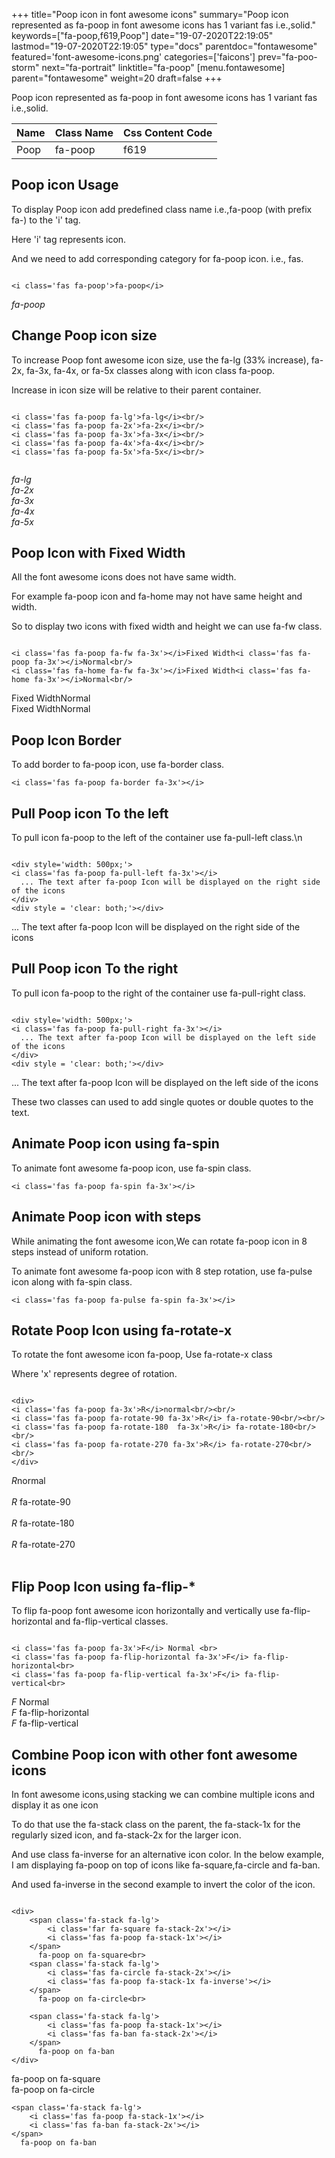 +++
title="Poop icon in font awesome icons"
summary="Poop icon represented as fa-poop in font awesome icons has 1 variant fas i.e.,solid."
keywords=["fa-poop,f619,Poop"]
date="19-07-2020T22:19:05"
lastmod="19-07-2020T22:19:05"
type="docs"
parentdoc="fontawesome"
featured='font-awesome-icons.png'
categories=['faicons']
prev="fa-poo-storm"
next="fa-portrait"
linktitle="fa-poop"
[menu.fontawesome]
parent="fontawesome"
weight=20
draft=false
+++


Poop icon represented as fa-poop in font awesome icons has 1 variant fas i.e.,solid.

<div class='table-responsive'><table class='table'><thead><tr><th>Name</th><th>Class Name</th><th>Css Content Code</th></tr></thead><tbody><tr><td>Poop</td><td>fa-poop</td><td>f619</td></tr></tbody></table></div>



## Poop icon Usage

To display Poop icon add predefined class name i.e.,fa-poop (with prefix fa-) to the 'i' tag.

Here 'i' tag represents icon.

And we need to add corresponding category for fa-poop icon. i.e., fas.


```

<i class='fas fa-poop'>fa-poop</i>
```

<i class='fas fa-poop'>fa-poop</i>




## Change Poop icon size
To increase Poop font awesome icon size, use the fa-lg (33% increase), fa-2x, fa-3x, fa-4x, or fa-5x classes along with icon class fa-poop.

Increase in icon size will be relative to their parent container. 

```

<i class='fas fa-poop fa-lg'>fa-lg</i><br/>
<i class='fas fa-poop fa-2x'>fa-2x</i><br/>
<i class='fas fa-poop fa-3x'>fa-3x</i><br/>
<i class='fas fa-poop fa-4x'>fa-4x</i><br/>
<i class='fas fa-poop fa-5x'>fa-5x</i><br/>
            
```

<i class='fas fa-poop fa-lg'>fa-lg</i><br/>
<i class='fas fa-poop fa-2x'>fa-2x</i><br/>
<i class='fas fa-poop fa-3x'>fa-3x</i><br/>
<i class='fas fa-poop fa-4x'>fa-4x</i><br/>
<i class='fas fa-poop fa-5x'>fa-5x</i><br/>
            



## Poop Icon with Fixed Width 

All the font awesome icons does not have same width.

For example fa-poop icon and fa-home may not have same height and width.

So to display two icons with fixed width and height we can use fa-fw class.


```

<i class='fas fa-poop fa-fw fa-3x'></i>Fixed Width<i class='fas fa-poop fa-3x'></i>Normal<br/>
<i class='fas fa-home fa-fw fa-3x'></i>Fixed Width<i class='fas fa-home fa-3x'></i>Normal<br/>
```

<i class='fas fa-poop fa-fw fa-3x'></i>Fixed Width<i class='fas fa-poop fa-3x'></i>Normal<br/>
<i class='fas fa-home fa-fw fa-3x'></i>Fixed Width<i class='fas fa-home fa-3x'></i>Normal<br/>



## Poop Icon Border 

To add border to fa-poop icon, use fa-border class.


```
<i class='fas fa-poop fa-border fa-3x'></i>

```
<i class='fas fa-poop fa-border fa-3x'></i>





## Pull Poop icon To the left

To pull icon fa-poop to the left of the container use fa-pull-left class.\n

```

<div style='width: 500px;'>
<i class='fas fa-poop fa-pull-left fa-3x'></i>
  ... The text after fa-poop Icon will be displayed on the right side of the icons
</div>
<div style = 'clear: both;'></div>
```

<div style='width: 500px;'>
<i class='fas fa-poop fa-pull-left fa-3x'></i>
  ... The text after fa-poop Icon will be displayed on the right side of the icons
</div>
<div style = 'clear: both;'></div>




## Pull Poop icon To the right
To pull icon fa-poop to the right of the container use fa-pull-right class.

```

<div style='width: 500px;'>
<i class='fas fa-poop fa-pull-right fa-3x'></i>
  ... The text after fa-poop Icon will be displayed on the left side of the icons
</div>
<div style = 'clear: both;'></div>
```

<div style='width: 500px;'>
<i class='fas fa-poop fa-pull-right fa-3x'></i>
  ... The text after fa-poop Icon will be displayed on the left side of the icons
</div>
<div style = 'clear: both;'></div>

These two classes can used to add single quotes or double quotes to the text.


## Animate Poop icon using fa-spin
To animate font awesome fa-poop icon, use fa-spin class.

```
<i class='fas fa-poop fa-spin fa-3x'></i>
```
<i class='fas fa-poop fa-spin fa-3x'></i>




## Animate Poop icon with steps
While animating the font awesome icon,We can rotate fa-poop icon in 8 steps instead of uniform rotation.

To animate font awesome fa-poop icon with 8 step rotation, use fa-pulse icon along with fa-spin class.


```
<i class='fas fa-poop fa-pulse fa-spin fa-3x'></i>

```
<i class='fas fa-poop fa-pulse fa-spin fa-3x'></i>





## Rotate Poop Icon using fa-rotate-x
To rotate the font awesome icon fa-poop, Use fa-rotate-x class

Where 'x' represents degree of rotation.


```

<div>
<i class='fas fa-poop fa-3x'>R</i>normal<br/><br/>
<i class='fas fa-poop fa-rotate-90 fa-3x'>R</i> fa-rotate-90<br/><br/> 
<i class='fas fa-poop fa-rotate-180  fa-3x'>R</i> fa-rotate-180<br/><br/> 
<i class='fas fa-poop fa-rotate-270 fa-3x'>R</i> fa-rotate-270<br/><br/>
</div>
```

<div>
<i class='fas fa-poop fa-3x'>R</i>normal<br/><br/>
<i class='fas fa-poop fa-rotate-90 fa-3x'>R</i> fa-rotate-90<br/><br/> 
<i class='fas fa-poop fa-rotate-180  fa-3x'>R</i> fa-rotate-180<br/><br/> 
<i class='fas fa-poop fa-rotate-270 fa-3x'>R</i> fa-rotate-270<br/><br/>
</div>




## Flip Poop Icon using fa-flip-*
To flip fa-poop font awesome icon horizontally and vertically use fa-flip-horizontal and fa-flip-vertical classes. 

```

<i class='fas fa-poop fa-3x'>F</i> Normal <br>
<i class='fas fa-poop fa-flip-horizontal fa-3x'>F</i> fa-flip-horizontal<br>
<i class='fas fa-poop fa-flip-vertical fa-3x'>F</i> fa-flip-vertical<br>
```

<i class='fas fa-poop fa-3x'>F</i> Normal <br>
<i class='fas fa-poop fa-flip-horizontal fa-3x'>F</i> fa-flip-horizontal<br>
<i class='fas fa-poop fa-flip-vertical fa-3x'>F</i> fa-flip-vertical<br>




## Combine Poop icon with other font awesome icons
In font awesome icons,using stacking we can combine multiple icons and display it as one icon 

To do that use the fa-stack class on the parent, the fa-stack-1x for the regularly sized icon, and fa-stack-2x for the larger icon.

And use class fa-inverse for an alternative icon color. 
In the below example, I am displaying fa-poop on top of icons like fa-square,fa-circle and fa-ban.

And used fa-inverse in the second example to invert the color of the icon.

```

<div>
    <span class='fa-stack fa-lg'>
        <i class='far fa-square fa-stack-2x'></i>
        <i class='fas fa-poop fa-stack-1x'></i>
    </span>
      fa-poop on fa-square<br>
    <span class='fa-stack fa-lg'>
        <i class='fas fa-circle fa-stack-2x'></i>
        <i class='fas fa-poop fa-stack-1x fa-inverse'></i>
    </span>
      fa-poop on fa-circle<br>

    <span class='fa-stack fa-lg'>
        <i class='fas fa-poop fa-stack-1x'></i>
        <i class='fas fa-ban fa-stack-2x'></i>
    </span>
      fa-poop on fa-ban
</div>
```

<div>
    <span class='fa-stack fa-lg'>
        <i class='far fa-square fa-stack-2x'></i>
        <i class='fas fa-poop fa-stack-1x'></i>
    </span>
      fa-poop on fa-square<br>
    <span class='fa-stack fa-lg'>
        <i class='fas fa-circle fa-stack-2x'></i>
        <i class='fas fa-poop fa-stack-1x fa-inverse'></i>
    </span>
      fa-poop on fa-circle<br>

    <span class='fa-stack fa-lg'>
        <i class='fas fa-poop fa-stack-1x'></i>
        <i class='fas fa-ban fa-stack-2x'></i>
    </span>
      fa-poop on fa-ban
</div>






